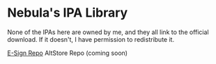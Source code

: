 # Nebula's IPA Library

None of the IPAs here are owned by me, and they all link to the official download. If it doesn't, I have permission to 
redistribute it.

[E-Sign Repo](https://ipa.itsnebula.net/esign.json)
AltStore Repo (coming soon)

